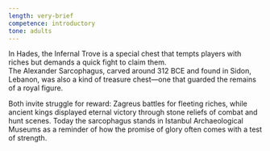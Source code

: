 ```yaml
---
length: very-brief
competence: introductory
tone: adults
---
```

In Hades, the Infernal Trove is a special chest that tempts players with riches but demands a quick fight to claim them.  
The Alexander Sarcophagus, carved around 312 BCE and found in Sidon, Lebanon, was also a kind of treasure chest—one that guarded the remains of a royal figure.

<!-- more -->

Both invite struggle for reward: Zagreus battles for fleeting riches, while ancient kings displayed eternal victory through stone reliefs of combat and hunt scenes. Today the sarcophagus stands in Istanbul Archaeological Museums as a reminder of how the promise of glory often comes with a test of strength.
